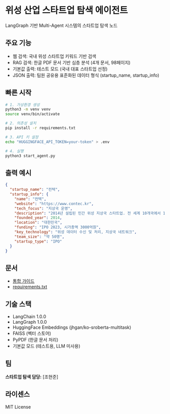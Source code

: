 # 위성 산업 스타트업 탐색 에이전트

LangGraph 기반 Multi-Agent 시스템의 스타트업 탐색 노드

## 주요 기능

- 웹 검색: 국내 위성 스타트업 키워드 기반 검색
- RAG 검색: 한글 PDF 문서 기반 심층 분석 (4개 문서, 98페이지)
- 기본값 출력: 테스트 모드 (국내 대표 스타트업 선정)
- JSON 출력: 팀원 공유용 표준화된 데이터 형식 (startup_name, startup_info)

## 빠른 시작
```bash
# 1. 가상환경 생성
python3 -m venv venv
source venv/bin/activate

# 2. 의존성 설치
pip install -r requirements.txt

# 3. API 키 설정
echo "HUGGINGFACE_API_TOKEN=your-token" > .env

# 4. 실행
python3 start_agent.py
```

## 출력 예시
```json
{
  "startup_name": "컨텍",
  "startup_info": {
    "name": "컨텍",
    "website": "https://www.contec.kr",
    "tech_focus": "지상국 운영",
    "description": "2014년 설립된 민간 위성 지상국 스타트업. 전 세계 10개국에서 12개 지상국을 운영하며 위성 데이터 수신 및 처리 서비스를 제공.",
    "founded_year": 2014,
    "location": "대한민국",
    "funding": "IPO 2023, 시가총액 3000억원",
    "key_technology": "위성 데이터 수신 및 처리, 지상국 네트워크",
    "team_size": "약 50명",
    "startup_type": "IPO"
  }
}
```

## 문서

- [통합 가이드](./INTEGRATION.md)
- [requirements.txt](./requirements.txt)

## 기술 스택

- LangChain 1.0.0
- LangGraph 1.0.0
- HuggingFace Embeddings (jhgan/ko-sroberta-multitask)
- FAISS (벡터 스토어)
- PyPDF (한글 문서 처리)
- 기본값 모드 (테스트용, LLM 미사용)

## 팀

**스타트업 탐색 담당:** [조현준]

## 라이센스

MIT License